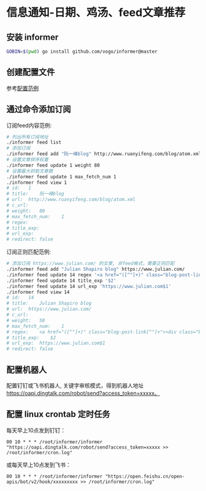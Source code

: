 # 信息通知-日期、鸡汤、feed文章推荐

## 安装 informer
```bash
GOBIN=$(pwd) go install github.com/vogo/informer@master
```

## 创建配置文件

参考[配置范例](informer.json)

## 通过命令添加订阅

订阅feed内容范例:
```bash
# 列出所有订阅地址
./informer feed list
# 添加订阅
./informer feed add "阮一峰blog" http://www.ruanyifeng.com/blog/atom.xml
# 设置文章排序权重
./informer feed update 1 weight 80
# 设置最大抓取文章数
./informer feed update 1 max_fetch_num 1
./informer feed view 1
# id:	1
# title:	阮一峰blog
# url:	http://www.ruanyifeng.com/blog/atom.xml
# c_url:
# weight:	80
# max_fetch_num:	1
# regex:
# title_exp:
# url_exp:
# redirect:	false
```

订阅正则匹配范例:
```bash
# 添加订阅 https://www.julian.com/ 的文章, 非feed格式，需要正则匹配
./informer feed add "Julian Shapiro blog" https://www.julian.com/
./informer feed update 14 regex '<a href="([^"]+)" class="blog-post-link[^"]+"><div class="blog-post-link-text">([^<]+)</div>'
./informer feed update 14 title_exp '$2'
./informer feed update 14 url_exp 'https://www.julian.com$1'
./informer feed view 14
# id:	14
# title:	Julian Shapiro blog
# url:	https://www.julian.com/
# c_url:
# weight:	50
# max_fetch_num:	1
# regex:	<a href="([^"]+)" class="blog-post-link[^"]+"><div class="blog-post-link-text">([^<]+)</div>
# title_exp:	$2
# url_exp:	https://www.julian.com$1
# redirect:	false
```

## 配置机器人

配置钉钉或飞书机器人, 关键字审核模式，得到机器人地址 https://oapi.dingtalk.com/robot/send?access_token=xxxxx。

## 配置 linux crontab 定时任务

每天早上10点发到钉钉：
```
00 10 * * * /root/informer/informer "https://oapi.dingtalk.com/robot/send?access_token=xxxxx >> /root/informer/cron.log"
```

或每天早上10点发到飞书：
```
00 10 * * * /root/informer/informer "https://open.feishu.cn/open-apis/bot/v2/hook/xxxxxxxxx >> /root/informer/cron.log"
```